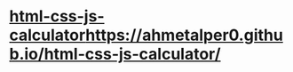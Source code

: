 # [html-css-js-calculator](https://ahmetalper0.github.io/html-css-js-calculator/)https://ahmetalper0.github.io/html-css-js-calculator/
